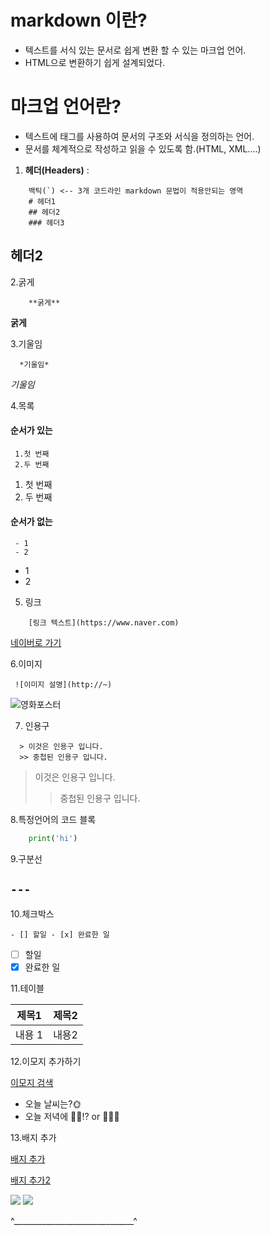 # markdown 이란? 
 - 텍스트를 서식 있는 문서로 쉽게 변환 할 수 있는 마크업 언어.
 - HTML으로 변환하기 쉽게 설계되었다.

# 마크업 언어란?
 - 텍스트에 태그를 사용하여 문서의 구조와 서식을 정의하는 언어. 
 - 문서를 체계적으로 작성하고 읽을 수 있도록 함.(HTML, XML....)

1. **헤더(Headers)** :

```
    백틱(`) <-- 3개 코드라인 markdown 문법이 적용안되는 영역
    # 헤더1
    ## 헤더2
    ### 헤더3
```
## 헤더2

2.굵게 

```
    **굵게**
```
**굵게**

3.기울임

```
  *기울임*
```
*기울임*

4.목록 

#### 순서가 있는
``` 
 1.첫 번째
 2.두 번째
```
 1. 첫 번째
 2. 두 번째
#### 순서가 없는
```
 - 1
 - 2
```
 - 1
 - 2

 5. 링크 

```
    [링크 텍스트](https://www.naver.com)
```
[네이버로 가기](https://www.naver.com)

 6.이미지

```
 ![이미지 설명](http://~)
```
![영화포스터](https://i.namu.wiki/i/_c15s6tpE9jlyMOGwGkuRNTZlXhiG62XT5iKV4g7vqGx5uTshc9debw48--retPzne_5p-wPfwYm-ePV6gMyK3FGRVgrwR0Bijo0ikchjEFLM_fbSZ1D97nbBWFQoOZE6CR7UyA0-jgPkQJz5SrMGA.webp)

7. 인용구

```
  > 이것은 인용구 입니다.
  >> 중첩된 인용구 입니다.
```
> 이것은 인용구 입니다.
  >> 중첩된 인용구 입니다.

8.특정언어의 코드 블록

```python
    print('hi')
```
9.구분선 

```---```
---

10.체크박스

``` - [] 할일 - [x] 완료한 일 ```

- [ ] 할일
- [x] 완료한 일

11.테이블 

| 제목1 | 제목2 |
|------| -----|
|내용 1 | 내용2 |

12.이모지 추가하기 

[이모지 검색](https://emojipedia.org)

- 오늘 날씨는?🌞
- 오늘 저녁에 🍻🍺!? or 🧑🏻‍💻 

13.배지 추가 

[배지 추가](https://simpleicons.org)

[배지 추가2](https://shields.io/)

<img src="https://img.shields.io/badge/python-3776AB?style=for-the-badge&logo=python&logoColor=yellow"> 

<img src="https://img.shields.io/badge/표시할이름-색상?style=for-the-badge&logo=기술스택아이콘&logoColor=white">

^______________________________^


